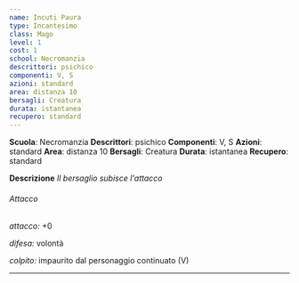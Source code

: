 ```yaml
---
name: Incuti Paura
type: Incantesimo
class: Mago
level: 1
cost: 1
school: Necromanzia
descrittori: psichico
componenti: V, S
azioni: standard
area: distanza 10
bersagli: Creatura
durata: istantanea
recupero: standard
---
```

**Scuola**: Necromanzia
**Descrittori**: psichico
**Componenti**: V, S
**Azioni**: standard
**Area**: distanza 10
**Bersagli**: Creatura
**Durata**: istantanea
**Recupero**: standard

**Descrizione**
*Il bersaglio subisce l'attacco*

###### Attacco

*attacco:* +0

*difesa:* volontà

*colpito:* impaurito dal personaggio continuato (V)

---